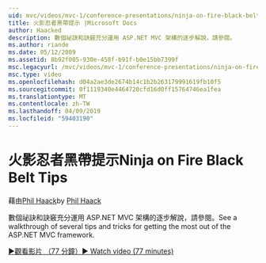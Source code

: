 ```yaml
---
uid: mvc/videos/mvc-1/conference-presentations/ninja-on-fire-black-belt-tips
title: 火影忍者黑帶提示 |Microsoft Docs
author: Haacked
description: 數個祕訣和訣竅充分運用 ASP.NET MVC 架構的逐步解說，請參閱。
ms.author: riande
ms.date: 05/12/2009
ms.assetid: 8b92f005-930e-458f-b91f-b0e15bb7399f
msc.legacyurl: /mvc/videos/mvc-1/conference-presentations/ninja-on-fire-black-belt-tips
msc.type: video
ms.openlocfilehash: d04a2ae3de2674b14c1b2b263179991619fb10f5
ms.sourcegitcommit: 0f1119340e4464720cfd16d0ff15764746ea1fea
ms.translationtype: MT
ms.contentlocale: zh-TW
ms.lasthandoff: 04/09/2019
ms.locfileid: "59403190"
---
```

# <a name="ninja-on-fire-black-belt-tips"></a><span data-ttu-id="ac1c9-103">火影忍者黑帶提示</span><span class="sxs-lookup"><span data-stu-id="ac1c9-103">Ninja on Fire Black Belt Tips</span></span>

<span data-ttu-id="ac1c9-104">藉由[Phil Haack](https://github.com/Haacked)</span><span class="sxs-lookup"><span data-stu-id="ac1c9-104">by [Phil Haack](https://github.com/Haacked)</span></span>

<span data-ttu-id="ac1c9-105">數個祕訣和訣竅充分運用 ASP.NET MVC 架構的逐步解說，請參閱。</span><span class="sxs-lookup"><span data-stu-id="ac1c9-105">See a walkthrough of several tips and tricks for getting the most out of the ASP.NET MVC framework.</span></span>

[<span data-ttu-id="ac1c9-106">&#9654;觀看影片 （77 分鐘）</span><span class="sxs-lookup"><span data-stu-id="ac1c9-106">&#9654; Watch video (77 minutes)</span></span>](https://channel9.msdn.com/Blogs/ASP-NET-Site-Videos/ninja-on-fire-black-belt-tips)
